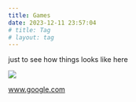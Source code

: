 ```yaml
---
title: Games
date: 2023-12-11 23:57:04
# title: Tag
# layout: tag
---
```


just to see how things looks like here

![](/home/t/wyq/yuki-utopia/themes/Chic/source/image/avatar.jpg)



www.google.com 

